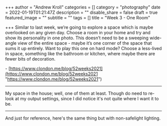 +++
author = "Andrew Kroll"
categories = []
category = "photography"
date = 2022-01-19T01:21:47Z
description = ""
disable_share = false
draft = true
featured_image = ""
subtitle = ""
tags = []
title = "Week 3 - One Room"

+++
Similar to last week, we’re going to explore a space which is maybe overlooked on any given day. Choose a room in your home and try and show its personality in one photo. This doesn’t need to be a sweeping wide-angle view of the entire space - maybe it’s one corner of the space that sums it up entirely. Want to play this one on hard mode? Choose a less-lived in space, something like the bathroom or kitchen, where maybe there are fewer bits of decoration.

\- [https://www.clondon.me/blog/52weeks2021](https://www.clondon.me/blog/52weeks2021 "https://www.clondon.me/blog/52weeks2021")

***

My space in the house; well, one of them at least. Though do need to re-look at my output settings, since I did notice it's not quite where I want it to be.

***

And just for reference, here's the same thing but with non-safelight lighting.